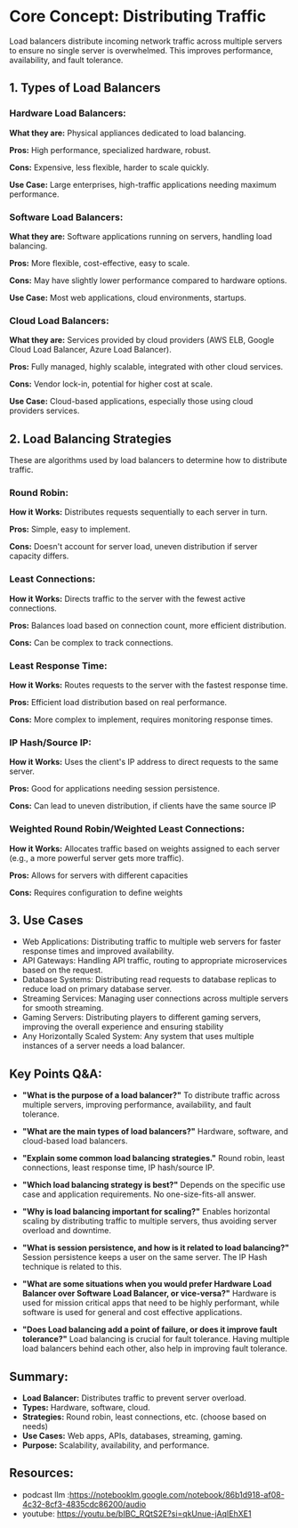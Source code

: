 # Core Concept: Distributing Traffic

Load balancers distribute incoming network traffic across multiple servers to ensure no single server is overwhelmed. This improves performance, availability, and fault tolerance.

## 1. Types of Load Balancers

### Hardware Load Balancers:

**What they are:** Physical appliances dedicated to load balancing.

**Pros:** High performance, specialized hardware, robust.

**Cons:** Expensive, less flexible, harder to scale quickly.

**Use Case:** Large enterprises, high-traffic applications needing maximum performance.

### Software Load Balancers:

**What they are:** Software applications running on servers, handling load balancing.

**Pros:** More flexible, cost-effective, easy to scale.

**Cons:** May have slightly lower performance compared to hardware options.

**Use Case:** Most web applications, cloud environments, startups.

### Cloud Load Balancers:

**What they are:** Services provided by cloud providers (AWS ELB, Google Cloud Load Balancer, Azure Load Balancer).

**Pros:** Fully managed, highly scalable, integrated with other cloud services.

**Cons:** Vendor lock-in, potential for higher cost at scale.

**Use Case:** Cloud-based applications, especially those using cloud providers services.

## 2. Load Balancing Strategies

These are algorithms used by load balancers to determine how to distribute traffic.

### Round Robin:

**How it Works:** Distributes requests sequentially to each server in turn.

**Pros:** Simple, easy to implement.

**Cons:** Doesn't account for server load, uneven distribution if server capacity differs.

### Least Connections:

**How it Works:** Directs traffic to the server with the fewest active connections.

**Pros:** Balances load based on connection count, more efficient distribution.

**Cons:** Can be complex to track connections.

### Least Response Time:

**How it Works:** Routes requests to the server with the fastest response time.

**Pros:** Efficient load distribution based on real performance.

**Cons:** More complex to implement, requires monitoring response times.

### IP Hash/Source IP:

**How it Works:** Uses the client's IP address to direct requests to the same server.

**Pros:** Good for applications needing session persistence.

**Cons:** Can lead to uneven distribution, if clients have the same source IP

### Weighted Round Robin/Weighted Least Connections:

**How it Works:** Allocates traffic based on weights assigned to each server (e.g., a more powerful server gets more traffic).

**Pros:** Allows for servers with different capacities

**Cons:** Requires configuration to define weights

## 3. Use Cases

- Web Applications: Distributing traffic to multiple web servers for faster response times and improved availability.
- API Gateways: Handling API traffic, routing to appropriate microservices based on the request.
- Database Systems: Distributing read requests to database replicas to reduce load on primary database server.
- Streaming Services: Managing user connections across multiple servers for smooth streaming.
- Gaming Servers: Distributing players to different gaming servers, improving the overall experience and ensuring stability
- Any Horizontally Scaled System: Any system that uses multiple instances of a server needs a load balancer.

## Key Points Q&A:

- **"What is the purpose of a load balancer?"**
  To distribute traffic across multiple servers, improving performance, availability, and fault tolerance.

- **"What are the main types of load balancers?"**
  Hardware, software, and cloud-based load balancers.

- **"Explain some common load balancing strategies."**
  Round robin, least connections, least response time, IP hash/source IP.

- **"Which load balancing strategy is best?"**
  Depends on the specific use case and application requirements. No one-size-fits-all answer.

- **"Why is load balancing important for scaling?"**
  Enables horizontal scaling by distributing traffic to multiple servers, thus avoiding server overload and downtime.

- **"What is session persistence, and how is it related to load balancing?"**
  Session persistence keeps a user on the same server. The IP Hash technique is related to this.

- **"What are some situations when you would prefer Hardware Load Balancer over Software Load Balancer, or vice-versa?"**
  Hardware is used for mission critical apps that need to be highly performant, while software is used for general and cost effective applications.

- **"Does Load balancing add a point of failure, or does it improve fault tolerance?"**
  Load balancing is crucial for fault tolerance. Having multiple load balancers behind each other, also help in improving fault tolerance.

## Summary:

- **Load Balancer:** Distributes traffic to prevent server overload.
- **Types:** Hardware, software, cloud.
- **Strategies:** Round robin, least connections, etc. (choose based on needs)
- **Use Cases:** Web apps, APIs, databases, streaming, gaming.
- **Purpose:** Scalability, availability, and performance.

## Resources: 
- podcast llm :https://notebooklm.google.com/notebook/86b1d918-af08-4c32-8cf3-4835cdc86200/audio
- youtube: https://youtu.be/bIBC_RQtS2E?si=qkUnue-jAqIEhXE1

